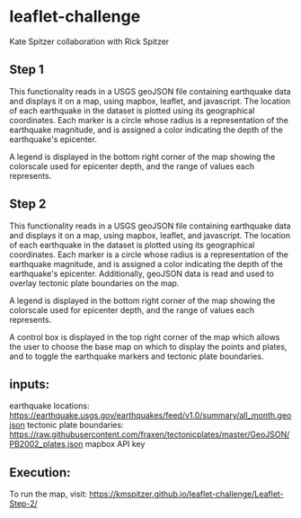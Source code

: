 # leaflet-challenge


Kate Spitzer     collaboration with Rick Spitzer


Step 1
------
This functionality reads in a USGS geoJSON file containing earthquake data and displays it on a map, using mapbox, leaflet, and javascript.
The location of each earthquake in the dataset is plotted using its geographical coordinates.  Each marker is a circle whose radius is a
representation of the earthquake magnitude, and is assigned a color indicating the depth of the earthquake's epicenter.

A legend is displayed in the bottom right corner of the map showing the colorscale used for epicenter depth, and the range of values each
represents.


Step 2
------
This functionality reads in a USGS geoJSON file containing earthquake data and displays it on a map, using mapbox, leaflet, and javascript.
The location of each earthquake in the dataset is plotted using its geographical coordinates.  Each marker is a circle whose radius is a
representation of the earthquake magnitude, and is assigned a color indicating the depth of the earthquake's epicenter.  Additionally,
geoJSON data is read and used to overlay tectonic plate boundaries on the map.

A legend is displayed in the bottom right corner of the map showing the colorscale used for epicenter depth, and the range of values each
represents.

A control box is displayed in the top right corner of the map which allows the user to choose the base map on which to display the points
and plates, and to toggle the earthquake markers and tectonic plate boundaries.

inputs:
------
earthquake locations: https://earthquake.usgs.gov/earthquakes/feed/v1.0/summary/all_month.geojson
tectonic plate boundaries: https://raw.githubusercontent.com/fraxen/tectonicplates/master/GeoJSON/PB2002_plates.json
mapbox API key


Execution:
---------

To run the map, visit: https://kmspitzer.github.io/leaflet-challenge/Leaflet-Step-2/

